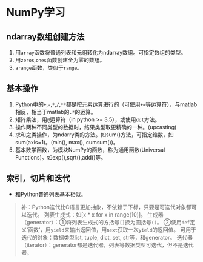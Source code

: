 # NumPy学习

## ndarray数组创建方法

1. 用`array`函数将普通列表和元组转化为ndarray数组。可指定数组的类型。
2. 用`zeros`,`ones`函数创建全为零的数组。
3. `arange`函数，类似于`range`。

## 基本操作

1. Python中的`+`,`-`,`*`,`/`,`**`都是按元素运算进行的（可使用`+=`等运算符），与matlab相反，相当于matlab的`.*`的运算。
2. 矩阵乘法，用`@`运算符（in python >= 3.5），或使用`dot`方法。
3. 操作两种不同类型的数据时，结果类型取更精确的一种。(upcasting)
4. 求和之类操作，为ndarry类的方法。如sum()方法，可指定维数，如sum(axis=1)。(min(), max(), cumsum())。
5. 基本数学函数，为模块NumPy的函数，称为通用函数(Universal Functions)。如exp(),sqrt(),add()等。

## 索引，切片和迭代

* 和Python普通列表基本相似。

>补：Python迭代比C语言更加抽象，不依赖于下标，只要是可迭代对象都可以迭代。
>列表生成式：如[x * x for x in range(10)]。
>生成器（generator）：①将列表生成式的方括号`[]`换为圆括号`()`。
>②使用`def`定义‘函数’，用`yield`来输出返回值，用`next`获取一次`yield`的返回值。
>可用于迭代的对象：数据类型list, tuple, dict, set, str等，和generator。
>迭代器（iterator）：generator都是迭代器，列表等数据类型可迭代，但不是迭代器。
